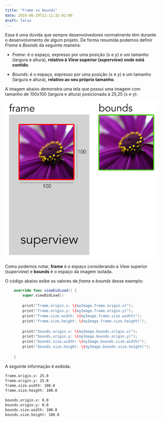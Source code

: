 ```yaml
---
title: "Frame vs Bounds"
date: 2019-06-29T12:11:32-02:00
draft: false
---
```


Essa é uma dúvida que sempre desenvolvedores normalmente têm durante o desenvolvimento de algum projeto. De forma resumida podemos definir *Frame* e *Bounds* da seguinte maneira:

- *Frame*: é o espaço, expresso por uma posição (x e y) e um tamanho (largura e altura), **relativo à *View* superior (*superview*) onde está contido**.

- *Bounds*: é o espaço, expresso por uma posição (x e y) e um tamanho (largura e altura), **relativo ao seu próprio tamanho**.

A imagem abaixo demonstra uma tela que possui uma imagem com tamanho de 100x100 (largura e altura) posicionada à 25,25 (x e y):

![Frame vs Bounds](frame-vs-bounds.png)

Como podemos notar, **frame** é o espaço considerando a *View* superior (*superview*) e **bounds** é o espaço da imagem isolada.

O código abaixo exibe os valores de *frame* e *bounds* desse exemplo:

```swift
    override func viewDidLoad() {
        super.viewDidLoad()
        
        print("frame.origin.x: \(myImage.frame.origin.x)");
        print("frame.origin.y: \(myImage.frame.origin.y)");
        print("frame.size.width: \(myImage.frame.size.width)");
        print("frame.size.height: \(myImage.frame.size.height)");

        print("bounds.origin.x: \(myImage.bounds.origin.x)");
        print("bounds.origin.y: \(myImage.bounds.origin.y)");
        print("bounds.size.width: \(myImage.bounds.size.width)");
        print("bounds.size.height: \(myImage.bounds.size.height)");
        
    }
```

A seguinte informação é exibida:

```
frame.origin.x: 25.0
frame.origin.y: 25.0
frame.size.width: 100.0
frame.size.height: 100.0

bounds.origin.x: 0.0
bounds.origin.y: 0.0
bounds.size.width: 100.0
bounds.size.height: 100.0
```